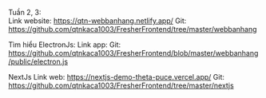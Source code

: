 Tuần 2, 3:  
Link website: https://qtn-webbanhang.netlify.app/
Git: https://github.com/qtnkaca1003/FresherFrontend/tree/master/webbanhang

Tìm hiểu ElectronJs:
Link app:
Git: https://github.com/qtnkaca1003/FresherFrontend/blob/master/webbanhang/public/electron.js

NextJs
Link web: https://nextjs-demo-theta-puce.vercel.app/
Git: https://github.com/qtnkaca1003/FresherFrontend/tree/master/nextjs
